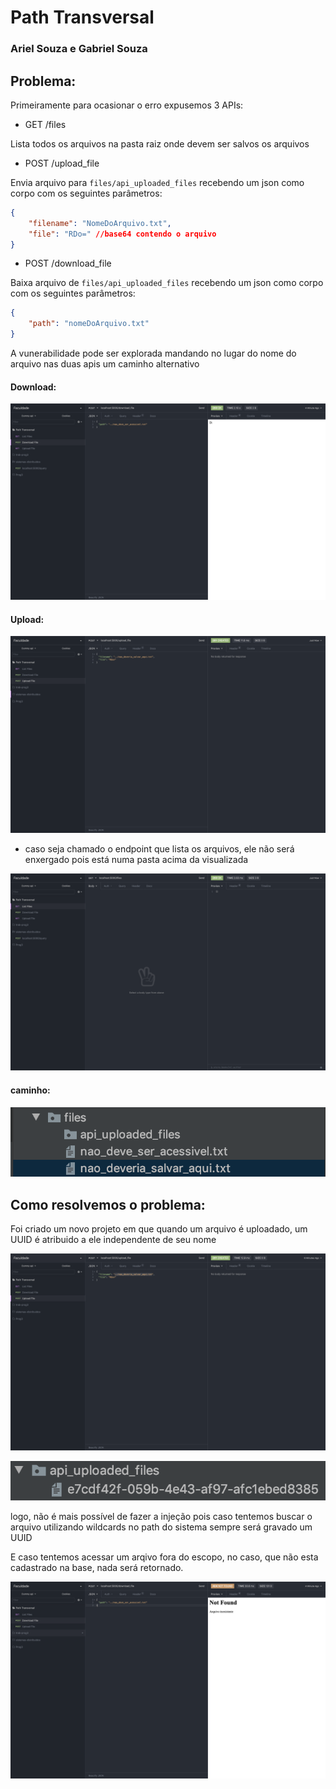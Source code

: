# Path Transversal

### Ariel Souza e Gabriel Souza

## Problema:
Primeiramente para ocasionar o erro expusemos 3 APIs:


* GET /files

Lista todos os arquivos na pasta raiz onde devem ser salvos os arquivos

* POST /upload_file

Envia arquivo para `files/api_uploaded_files` recebendo um json como corpo com os seguintes parâmetros:

```json
{
	"filename": "NomeDoArquivo.txt",
	"file": "RDo=" //base64 contendo o arquivo
}
```

* POST /download_file

Baixa arquivo de `files/api_uploaded_files` recebendo um json como corpo com os seguintes parâmetros:

```json
{
	"path": "nomeDoArquivo.txt"
}
```

A vunerabilidade pode ser explorada mandando no lugar do nome do arquivo nas duas apis um caminho alternativo

#### Download:
![](https://github.com/gabriel-lfs/path-transversal/blob/master/images/2.png)

#### Upload:
![](https://github.com/gabriel-lfs/path-transversal/blob/master/images/3.png)

* caso seja chamado o endpoint que lista os arquivos, ele não será enxergado pois está numa pasta acima da visualizada

![](https://github.com/gabriel-lfs/path-transversal/blob/master/images/1.png)

#### caminho:
![](https://github.com/gabriel-lfs/path-transversal/blob/master/images/4.png)

## Como resolvemos o problema:

Foi criado um novo projeto em que quando um arquivo é uploadado, um UUID é atribuido a ele independente de seu nome

![](https://github.com/gabriel-lfs/path-transversal/blob/master/images/5.png)

![](https://github.com/gabriel-lfs/path-transversal/blob/master/images/6.png)

logo, não é mais possível de fazer a injeção pois caso tentemos buscar o arquivo utilizando wildcards no path do sistema sempre será gravado um UUID

E caso tentemos acessar um arqivo fora do escopo, no caso, que não esta cadastrado na base, nada será retornado.

![](https://github.com/gabriel-lfs/path-transversal/blob/master/images/7.png)